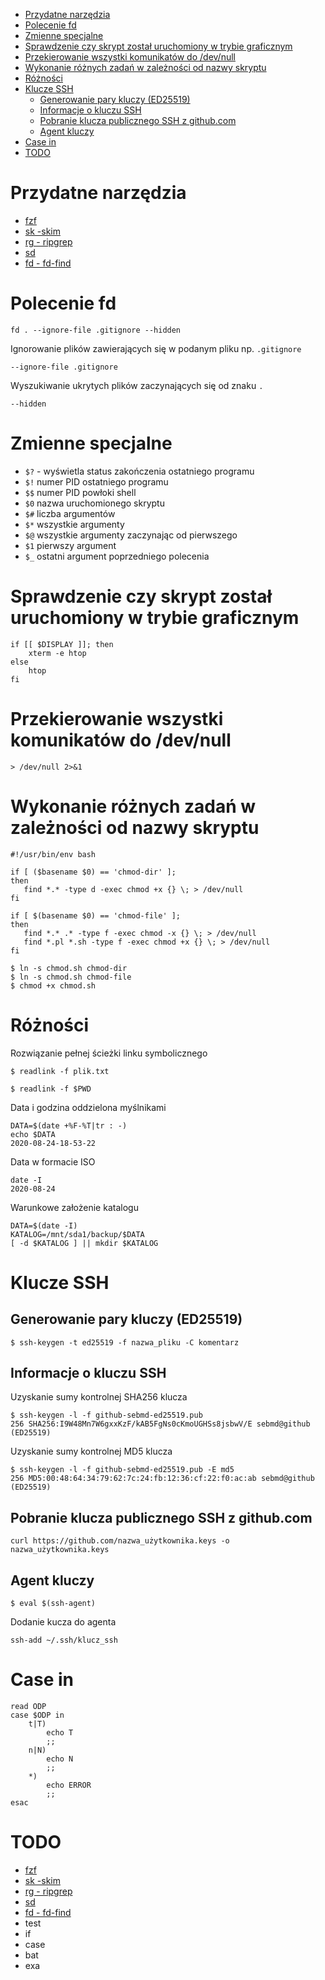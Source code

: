 <!-- vim-markdown-toc GFM -->

* [Przydatne narzędzia](#przydatne-narzdzia)
* [Polecenie fd](#polecenie-fd)
* [Zmienne specjalne](#zmienne-specjalne)
* [Sprawdzenie czy skrypt został uruchomiony w trybie graficznym](#sprawdzenie-czy-skrypt-zosta-uruchomiony-w-trybie-graficznym)
* [Przekierowanie wszystki komunikatów do /dev/null](#przekierowanie-wszystki-komunikatów-do-devnull)
* [Wykonanie różnych zadań w zależności od nazwy skryptu](#wykonanie-rónych-zada-w-zalenoci-od-nazwy-skryptu)
* [Różności](#rónoci)
* [Klucze SSH](#klucze-ssh)
    * [Generowanie pary kluczy (ED25519)](#generowanie-pary-kluczy-ed25519)
    * [Informacje o kluczu SSH](#informacje-o-kluczu-ssh)
    * [Pobranie klucza publicznego SSH z github.com](#pobranie-klucza-publicznego-ssh-z-githubcom)
    * [Agent kluczy](#agent-kluczy)
* [Case in](#case-in)
* [TODO](#todo)

<!-- vim-markdown-toc -->

# Przydatne narzędzia

- [fzf](https://github.com/junegunn/fzf)
- [sk -skim](https://github.com/lotabout/skim)
- [rg - ripgrep](https://github.com/BurntSushi/ripgrep)
- [sd](https://github.com/chmln/sd)
- [fd - fd-find](https://github.com/sharkdp/fd)

# Polecenie fd

```
fd . --ignore-file .gitignore --hidden
```

Ignorowanie plików zawierających się w podanym pliku np. `.gitignore`

```
--ignore-file .gitignore
```

Wyszukiwanie ukrytych plików zaczynających się od znaku `.`
```
--hidden
```

# Zmienne specjalne

- `$?` - wyświetla status zakończenia ostatniego programu
- `$!` numer PID ostatniego programu
- `$$` numer PID powłoki shell
- `$0` nazwa uruchomionego skryptu
- `$#` liczba argumentów
- `$*` wszystkie argumenty
- `$@` wszystkie argumenty zaczynając od pierwszego
- `$1` pierwszy argument
- `$_` ostatni argument poprzedniego polecenia

# Sprawdzenie czy skrypt został uruchomiony w trybie graficznym

```
if [[ $DISPLAY ]]; then
    xterm -e htop
else
    htop
fi
```

# Przekierowanie wszystki komunikatów do /dev/null

```
> /dev/null 2>&1
```

# Wykonanie różnych zadań w zależności od nazwy skryptu

```
#!/usr/bin/env bash

if [ ($basename $0) == 'chmod-dir' ];
then
   find *.* -type d -exec chmod +x {} \; > /dev/null
fi

if [ $(basename $0) == 'chmod-file' ];
then
   find *.* .* -type f -exec chmod -x {} \; > /dev/null
   find *.pl *.sh -type f -exec chmod +x {} \; > /dev/null
fi
```

```
$ ln -s chmod.sh chmod-dir
$ ln -s chmod.sh chmod-file
$ chmod +x chmod.sh
```

# Różności

Rozwiązanie pełnej ścieżki linku symbolicznego

```
$ readlink -f plik.txt

$ readlink -f $PWD
```

Data i godzina oddzielona myślnikami

```
DATA=$(date +%F-%T|tr : -)
echo $DATA
2020-08-24-18-53-22
```

Data w formacie ISO

```
date -I
2020-08-24
```

Warunkowe założenie katalogu

```
DATA=$(date -I)
KATALOG=/mnt/sda1/backup/$DATA
[ -d $KATALOG ] || mkdir $KATALOG
```

# Klucze SSH

## Generowanie pary kluczy (ED25519)

```
$ ssh-keygen -t ed25519 -f nazwa_pliku -C komentarz
```

## Informacje o kluczu SSH

Uzyskanie sumy kontrolnej SHA256 klucza
```
$ ssh-keygen -l -f github-sebmd-ed25519.pub
256 SHA256:I9W48Mn7W6gxxKzF/kAB5FgNs0cKmoUGHSs8jsbwV/E sebmd@github (ED25519)
```

Uzyskanie sumy kontrolnej MD5 klucza
```
$ ssh-keygen -l -f github-sebmd-ed25519.pub -E md5
256 MD5:00:48:64:34:79:62:7c:24:fb:12:36:cf:22:f0:ac:ab sebmd@github (ED25519)
```

## Pobranie klucza publicznego SSH z github.com

```
curl https://github.com/nazwa_użytkownika.keys -o nazwa_użytkownika.keys
```

## Agent kluczy

```
$ eval $(ssh-agent)
```

Dodanie kucza do agenta

```
ssh-add ~/.ssh/klucz_ssh
```

# Case in

```
read ODP
case $ODP in
    t|T)
        echo T
        ;;
    n|N)
        echo N
        ;;
    *)
        echo ERROR
        ;;
esac
```

# TODO

- [fzf](https://github.com/junegunn/fzf)
- [sk -skim](https://github.com/lotabout/skim)
- [rg - ripgrep](https://github.com/BurntSushi/ripgrep)
- [sd](https://github.com/chmln/sd)
- [fd - fd-find](https://github.com/sharkdp/fd)
- test
- if
- case
- bat
- exa
